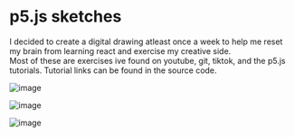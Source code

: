 # p5.js sketches
I decided to create a digital drawing atleast once a week to help me reset my brain from learning react and exercise my creative side. <br>
Most of these are exercises ive found on youtube, git, tiktok, and the p5.js tutorials. Tutorial links can be found in the source code.

![image](https://github.com/XINEXPORT/p5.js-sketches/assets/40744735/6c0a9ef6-a4c5-48f7-9179-00779b4d7827)

![image](https://github.com/XINEXPORT/p5.js-sketches/assets/40744735/3093b503-c6a5-4527-84b4-5a69c98be769)

![image](https://github.com/XINEXPORT/p5.js-sketches/assets/40744735/436ca8a0-af21-4683-a2ab-0fe1b16a614c)




